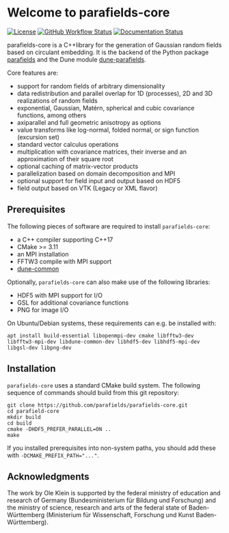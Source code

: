 # Welcome to parafields-core

[![License](https://img.shields.io/badge/License-BSD%203--Clause-orange.svg)](https://opensource.org/licenses/BSD-3-Clause)
[![GitHub Workflow Status](https://img.shields.io/github/workflow/status/parafields/parafields/CI)](https://github.com/parafields/parafields/actions?query=workflow%3ACI)
[![Documentation Status](https://img.shields.io/github/deployments/parafields/parafields-core/github-pages?label=documentation)](https://parafields.github.io/parafields-core/)

parafields-core is a C++library for the generation of Gaussian random
fields based on circulant embedding. It is the backend of the Python
package [parafields](https://github.com/parafields/parafields) and
the Dune module [dune-parafields](https://github.com/parafields/dune-parafields).

Core features are:

* support for random fields of arbitrary dimensionality
* data redistribution and parallel overlap for 1D (processes),
  2D and 3D realizations of random fields
* exponential, Gaussian, Matérn, spherical and cubic
  covariance functions, among others
* axiparallel and full geometric anisotropy as options
* value transforms like log-normal, folded normal, or
  sign function (excursion set)
* standard vector calculus operations
* multiplication with covariance matrices, their inverse
  and an approximation of their square root
* optional caching of matrix-vector products
* parallelization based on domain decomposition and MPI
* optional support for field input and output based on HDF5
* field output based on VTK (Legacy or XML flavor)

## Prerequisites

The following pieces of software are required to install `parafields-core`:

* a C++ compiler supporting C++17
* CMake >= 3.11
* an MPI installation
* FFTW3 compile with MPI support
* [dune-common](https://gitlab.dune-project.org/core/dune-common)

Optionally, `parafields-core` can also make use of the following
libraries:

* HDF5 with MPI support for I/O
* GSL for additional covariance functions
* PNG for image I/O

On Ubuntu/Debian systems, these requirements can e.g. be installed with:

```
apt install build-essential libopenmpi-dev cmake libfftw3-dev libfftw3-mpi-dev libdune-common-dev libhdf5-dev libhdf5-mpi-dev libgsl-dev libpng-dev
```

## Installation

`parafields-core` uses a standard CMake build system. The following
sequence of commands should build from this git repository:

```
git clone https://github.com/parafields/parafields-core.git
cd parafield-core
mkdir build
cd build
cmake -DHDF5_PREFER_PARALLEL=ON ..
make
```

If you installed prerequisites into non-system paths, you should add
these with `-DCMAKE_PREFIX_PATH="..."`.

## Acknowledgments

The work by Ole Klein is supported by the federal ministry of
education and research of Germany (Bundesministerium für
Bildung und Forschung) and the ministry of science, research
and arts of the federal state of Baden-Württemberg (Ministerium
für Wissenschaft, Forschung und Kunst Baden-Württemberg).
